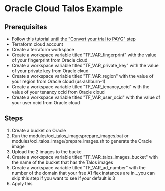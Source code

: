 # Oracle Cloud Talos Example

## Prerequisites

- [Follow this tutorial until the "Convert your trial to PAYG" step](https://mattscott.cloud/kubernetes-on-oracle-cloud-for-free/)
- Terraform cloud account
- Create a terraform workspace
- Create a workspace variable titled "TF_VAR_fingerprint" with the value of your fingerprint from Oracle cloud
- Create a workspace variable titled "TF_VAR_private_key" with the value of your private key from Oracle cloud
- Create a workspace variable titled "TF_VAR_region" with the value of your region from Oracle cloud (us-ashburn-1)
- Create a workspace variable titled "TF_VAR_tenancy_ocid" with the value of your tenancy ocid from Oracle cloud
- Create a workspace variable titled "TF_VAR_user_ocid" with the value of your user ocid from Oracle cloud

## Steps

1. Create a bucket on Oracle
2. Run the modules/oci_talos_image/prepare_images.bat or modules/oci_talos_image/prepare_images.sh to generate the Oracle image
3. Upload the 2 images to the bucket
4. Create a workspace variable titled "TF_VAR_talos_images_bucket" with the name of the bucket that has the Talos images
5. Create a workspace variable titled "TF_VAR_ad_number" with the number of the domain that your free A1 flex instances are in...you can skip this step if you want to see if your default is 3
6. Apply this
